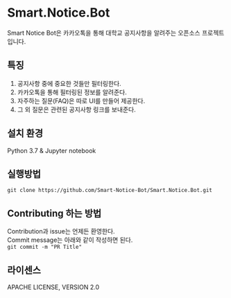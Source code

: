 # Smart.Notice.Bot
Smart Notice Bot은 카카오톡을 통해 대학교 공지사항을 알려주는 오픈소스 프로젝트입니다.

## 특징
1. 공지사항 중에 중요한 것들만 필터링한다.
2. 카카오톡을 통해 필터링된 정보를 알려준다.
3. 자주하는 질문(FAQ)은 따로 UI를 만들어 제공한다.
4. 그 외 질문은 관련된 공지사항 링크를 보내준다.

## 설치 환경
Python 3.7 & Jupyter notebook

## 실행방법
```
git clone https://github.com/Smart-Notice-Bot/Smart.Notice.Bot.git
```

## Contributing 하는 방법
Contribution과 issue는 언제든 환영한다.<br>
Commit message는 아래와 같이 작성하면 된다.<br>
`git commit -m "PR Title"`


## 라이센스
APACHE LICENSE, VERSION 2.0
